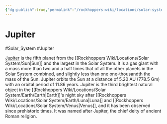 ```yaml
---
{"dg-publish":true,"permalink":"/rockhoppers-wiki/locations/solar-system/jupiter/jupiter/"}
---
```


# Jupiter
#Solar_System #Jupiter

[Jupiter](https://en.wikipedia.org/wiki/Jupiter) is the fifth planet from the [[Rockhoppers Wiki/Locations/Solar System/Sun\|Sun]] and the largest in the Solar System. It is a gas giant with a mass more than two and a half times that of all the other planets in the Solar System combined, and slightly less than one one-thousandth the mass of the Sun. Jupiter orbits the Sun at a distance of 5.20 AU (778.5 Gm) with an orbital period of 11.86 years. Jupiter is the third brightest natural object in the [[Rockhoppers Wiki/Locations/Solar System/Earth/Earth\|Earth]]'s night sky after [[Rockhoppers Wiki/Locations/Solar System/Earth/Luna\|Luna]] and [[Rockhoppers Wiki/Locations/Solar System/Venus\|Venus]], and it has been observed since prehistoric times. It was named after Jupiter, the chief deity of ancient Roman religion.